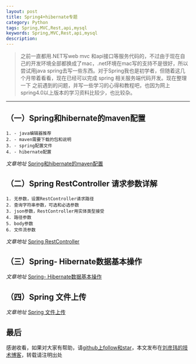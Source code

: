 ```yaml
---
layout: post
title: Spring4+hibernate专题
category: Python
tags: Spring,MVC,Rest,api,mysql
keywords: Spring,MVC,Rest,api,mysql
description: 
---
```


>   之前一直都用.NET写web mvc 和api接口等服务代码的，不过由于现在自己的开发环境全部都换成了mac，.net环境在mac写的支持不是很好，所以
>   尝试用java spring去写一些东西。对于Spring我也是初学者，但随着这几个月带着看看，现在已经可以完成  spring 相关服务端代码开发。现在整理一下
>   之前遇到的问题，并写一些学习的心得和教程吧，也因为网上spring4.0以上版本的学习资料比较少，也比较杂。
 ---

##  （一）Spring和hibernate的maven配置

    1. - java编辑器推荐
    2. - maven需要下载的包和说明
    3. - spring配置文件
    4. - hibernate配置

 _文章地址_ [Spring和hibernate的maven配置](/2015/05/28/spring-1.html)

##  （二）Spring RestController 请求参数详解

    1. 无参数，设置RestController请求路径
    2. 查询字符串参数，可选和必选参数
    3. json参数，RestController用实体类型接受
    4. 路径参数
    5. body参数
    6. 文件流参数

 _文章地址_  [Spring RestController](/2015/05/28/spring-2.html)

##  （三）Spring- Hibernate数据基本操作

 _文章地址_  [Spring- Hibernate数据基本操作](/2015/05/28/spring-3.html)

##  （四）Spring 文件上传


_文章地址_  [Spring 文件上传](/2015/05/28/spring-4.html)

##   最后

感谢收看，如果对大家有帮助，请[github上follow和star](https://github.com/coolnameismy)，本文发布在[刘彦玮的技术博客](http://liuyanwei.jumppo.com/)，转载请注明出处
